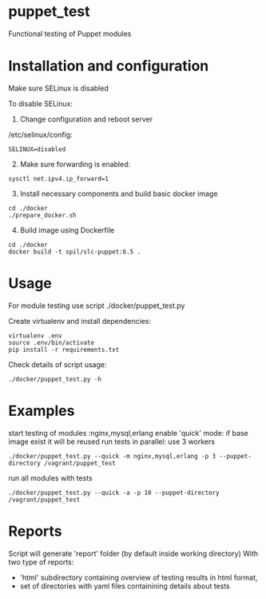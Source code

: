 puppet_test
===========

Functional testing of Puppet modules
# Installation and configuration

Make sure SELinux is disabled

To disable SELinux:

1) Change configuration and reboot server

/etc/selinux/config:
```
SELINUX=disabled
```

2) Make sure forwarding is enabled:
```
sysctl net.ipv4.ip_forward=1
```

3) Install necessary components and build basic docker image
```
cd ./docker
./prepare_docker.sh
```

4) Build image using Dockerfile
```
cd ./docker
docker build -t spil/slc-puppet:6.5 .
```

# Usage
For module testing use script ./docker/puppet_test.py

Create virtualenv and install dependencies:
```
virtualenv .env
source .env/bin/activate
pip install -r requirements.txt
```

Check details of script usage:
```
./docker/puppet_test.py -h
```
# Examples
start testing of modules :nginx,mysql,erlang
enable 'quick' mode:  if base image exist it will be reused
run tests in parallel: use 3 workers
```
./docker/puppet_test.py --quick -m nginx,mysql,erlang -p 3 --puppet-directory /vagrant/puppet_test
```
run all modules with tests
```
./docker/puppet_test.py --quick -a -p 10 --puppet-directory /vagrant/puppet_test
```

# Reports
Script will generate 'report' folder (by default inside working directory)
With two type of reports:
* 'html' subdirectory containing overview of testing results in html format, 
* set of directories with yaml files containining details about tests
